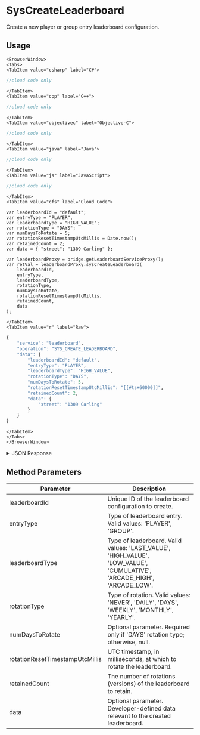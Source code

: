 # SysCreateLeaderboard

Create a new player or group entry leaderboard configuration.

<PartialServop service_name="leaderboard" operation_name="SYS_CREATE_LEADERBOARD" />

## Usage

```mdx-code-block
<BrowserWindow>
<Tabs>
<TabItem value="csharp" label="C#">
```

```csharp
//cloud code only
```

```mdx-code-block
</TabItem>
<TabItem value="cpp" label="C++">
```

```cpp
//cloud code only
```

```mdx-code-block
</TabItem>
<TabItem value="objectivec" label="Objective-C">
```

```objectivec
//cloud code only
```

```mdx-code-block
</TabItem>
<TabItem value="java" label="Java">
```

```java
//cloud code only
```

```mdx-code-block
</TabItem>
<TabItem value="js" label="JavaScript">
```

```javascript
//cloud code only
```

```mdx-code-block
</TabItem>
<TabItem value="cfs" label="Cloud Code">
```

```cfscript
var leaderboardId = "default";
var entryType = "PLAYER",
var leaderboardType = "HIGH_VALUE";
var rotationType = "DAYS";
var numDaysToRotate = 5;
var rotationResetTimestampUtcMillis = Date.now();
var retainedCount = 2;
var data = { "street": "1309 Carling" };

var leaderboardProxy = bridge.getLeaderboardServiceProxy();
var retVal = leaderboardProxy.sysCreateLeaderboard(
    leaderboardId,
	entryType,
    leaderboardType,
    rotationType,
    numDaysToRotate,
    rotationResetTimestampUtcMillis,
    retainedCount,
    data
);
```

```mdx-code-block
</TabItem>
<TabItem value="r" label="Raw">
```

```r
{
	"service": "leaderboard",
	"operation": "SYS_CREATE_LEADERBOARD",
	"data": {
		"leaderboardId": "default",
		"entryType": "PLAYER",
		"leaderboardType": "HIGH_VALUE",
		"rotationType": "DAYS",
		"numDaysToRotate": 5,
		"rotationResetTimestampUtcMillis": "[[#ts+60000]]",
		"retainedCount": 2,
		"data": {
			"street": "1309 Carling"
		}
	}
}
```

```mdx-code-block
</TabItem>
</Tabs>
</BrowserWindow>
```

<details>
<summary>JSON Response</summary>

```json
{
    "status": 200,
    "data": null
}
```
</details>

## Method Parameters
Parameter | Description
--------- | -----------
leaderboardId | Unique ID of the leaderboard configuration to create.
entryType | Type of leaderboard entry. Valid values: 'PLAYER', 'GROUP'.
leaderboardType | Type of leaderboard. Valid values: 'LAST_VALUE', 'HIGH_VALUE', 'LOW_VALUE', 'CUMULATIVE', 'ARCADE_HIGH', 'ARCADE_LOW'.
rotationType | Type of rotation. Valid values: 'NEVER', 'DAILY', 'DAYS', 'WEEKLY', 'MONTHLY', 'YEARLY'.
numDaysToRotate | Optional parameter. Required only if 'DAYS' rotation type; otherwise, null.
rotationResetTimestampUtcMillis | UTC timestamp, in milliseconds, at which to rotate the leaderboard.
retainedCount | The number of rotations (versions) of the leaderboard to retain.
data | Optional parameter. Developer-defined data relevant to the created leaderboard.


